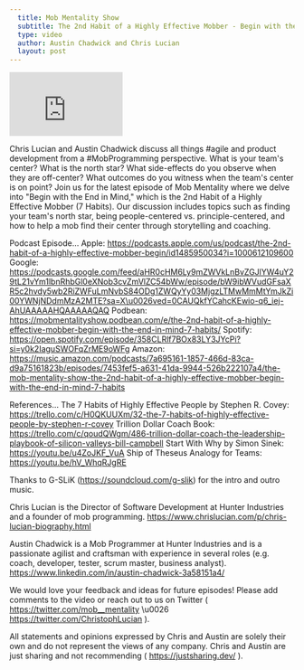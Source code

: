 ```yaml
---
  title: Mob Mentality Show
  subtitle: The 2nd Habit of a Highly Effective Mobber - Begin with the End in Mind (7 Habits)
  type: video
  author: Austin Chadwick and Chris Lucian
  layout: post
---
```


<iframe width="200" height="113" src="https://www.youtube.com/embed/Tah6_0F4jbE?feature=oembed" frameborder="0" allow="accelerometer; autoplay; clipboard-write; encrypted-media; gyroscope; picture-in-picture; web-share" allowfullscreen title="The 2nd Habit of a Highly Effective Mobber: Begin with the End in Mind (7 Habits)"></iframe>

Chris Lucian and Austin Chadwick discuss all things #agile and product development from a #MobProgramming perspective. What is your team's center? What is the north star? What side-effects do you observe when they are off-center? What outcomes do you witness when the team's center is on point? Join us for the latest episode of Mob Mentality where we delve into \"Begin with the End in Mind,\" which is the 2nd Habit of a Highly Effective Mobber (7 Habits). Our discussion includes topics such as finding your team's north star, being people-centered vs. principle-centered, and how to help a mob find their center through storytelling and coaching. 

Podcast Episode…
Apple: https://podcasts.apple.com/us/podcast/the-2nd-habit-of-a-highly-effective-mobber-begin/id1485950034?i=1000612109600
Google: https://podcasts.google.com/feed/aHR0cHM6Ly9mZWVkLnBvZGJlYW4uY29tL21vYm1lbnRhbGl0eXNob3cvZmVlZC54bWw/episode/bW9ibWVudGFsaXR5c2hvdy5wb2RiZWFuLmNvbS84ODg1ZWQyYy03MjgzLTMwMmMtYmJkZi00YWNjNDdmMzA2MTE?sa=X\u0026ved=0CAUQkfYCahcKEwio-q6_iej-AhUAAAAAHQAAAAAQAQ
Podbean: https://mobmentalityshow.podbean.com/e/the-2nd-habit-of-a-highly-effective-mobber-begin-with-the-end-in-mind-7-habits/
Spotify: https://open.spotify.com/episode/358CLRlf7BOx83LY3JYcPi?si=y0k2IaguSWOFqZrME9oWFg
Amazon: https://music.amazon.com/podcasts/7a695161-1857-466d-83ca-d9a75161823b/episodes/7453fef5-a631-41da-9944-526b222107a4/the-mob-mentality-show-the-2nd-habit-of-a-highly-effective-mobber-begin-with-the-end-in-mind-7-habits

References…
The 7 Habits of Highly Effective People by Stephen R. Covey: https://trello.com/c/H0QKUUXm/32-the-7-habits-of-highly-effective-people-by-stephen-r-covey
Trillion Dollar Coach Book: https://trello.com/c/qoudQWgm/486-trillion-dollar-coach-the-leadership-playbook-of-silicon-valleys-bill-campbell
Start With Why by Simon Sinek: https://youtu.be/u4ZoJKF_VuA
Ship of Theseus Analogy for Teams: https://youtu.be/hV_WhqRJgRE

Thanks to G-SLiK (https://soundcloud.com/g-slik) for the intro and outro music.
 
Chris Lucian is the Director of Software Development at Hunter Industries and a founder of mob programming. https://www.chrislucian.com/p/chris-lucian-biography.html 

Austin Chadwick is a Mob Programmer at Hunter Industries and is a passionate agilist and craftsman with experience in several roles (e.g. coach, developer, tester, scrum master, business analyst). https://www.linkedin.com/in/austin-chadwick-3a58151a4/ 
 
We would love your feedback and ideas for future episodes! Please add comments to the video or reach out to us on Twitter ( https://twitter.com/mob__mentality \u0026 https://twitter.com/ChristophLucian ).
 
All statements and opinions expressed by Chris and Austin are solely their own and do not represent the views of any company. Chris and Austin are just sharing and not recommending ( https://justsharing.dev/ ).

